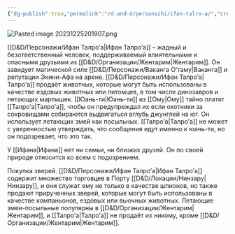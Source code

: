 ```yaml
---
{"dg-publish":true,"permalink":"/d-and-d/personazhi/ifan-talro-a/","created":"2024-02-19T19:15:28.915+03:00","updated":"2023-12-26T14:51:51.457+03:00"}
---
```


![Pasted image 20231225201907.png](/img/user/img/Pasted%20image%2020231225201907.png)

[[D&D/Персонажи/Ифан Талро’a\|Ифан Талро’a]] – жадный и безответственный человек, поддерживаемый влиятельными и опасными друзьями из [[D&D/Организации/Жентарим\|Жентарим]]. Он завидует магической силе [[D&D/Персонажи/Ваканга О’таму\|Ваканга]] и репутации Экини-Афа на арене. [[D&D/Персонажи/Ифан Талро’a\|Талро’a]] продаёт животных, которые могут быть использованы в качестве ездовых животных или питомцев, в том числе динозавров и летающих мартышек. [[Юань-ти\|Юань-ти]] из [[Ому\|Ому]] тайно платят [[Талро’a\|Талро’a]], чтобы он предупреждал их если охотники за сокровищами собираются выдвигаться вглубь джунглей на юг. Он использует летающих змей как посыльных. [[Талро’a\|Талро’a]] не может с уверенностью утверждать, что сообщения идут именно к юань-ти, но он подозревает, что это так.

У [[Ифана\|Ифана]] нет ни семьи, ни близких друзей. Он по своей природе относится ко всем с подозрением.

Покупка зверей. [[D&D/Персонажи/Ифан Талро’a\|Ифан Талро’a]] содержит множество торговцев в Порту [[D&D/Локации/Нинзару\|Нинзару]], и они служат ему не только в качестве шпионов, но также продают прирученных зверей, которые могут быть использованы в качестве компаньонов, ездовых или вьючных животных. Летающие змеи-посыльные популярны в [[D&D/Организации/Жентарим\|Жентарим]], и [[Талро’a\|Талро’a]] не продаёт их никому, кроме [[D&D/Организации/Жентарим\|Жентарим]].